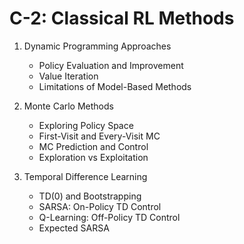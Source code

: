 # C-2: Classical RL Methods

1. Dynamic Programming Approaches

   - Policy Evaluation and Improvement
   - Value Iteration
   - Limitations of Model-Based Methods

2. Monte Carlo Methods

   - Exploring Policy Space
   - First-Visit and Every-Visit MC
   - MC Prediction and Control
   - Exploration vs Exploitation

3. Temporal Difference Learning
   - TD(0) and Bootstrapping
   - SARSA: On-Policy TD Control
   - Q-Learning: Off-Policy TD Control
   - Expected SARSA